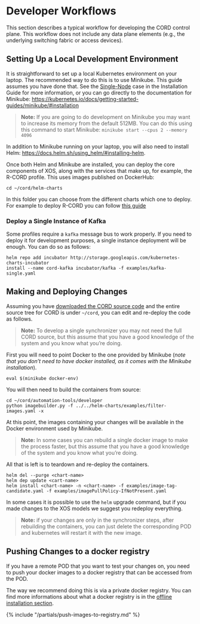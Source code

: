 # Developer Workflows

This section describes a typical workflow for developing the CORD
control plane. This workflow does not include any data plane
elements (e.g., the underlying switching fabric or access devices).

## Setting Up a Local Development Environment

It is straightforward to set up a local Kubernetes environment on your laptop.
The recommended way to do this is to use Minikube. This guide assumes
you have done that. See the
[Single-Node](../prereqs/k8s-single-node.md) case in the
Installation Guide for more information, or you can go directly
to the documentation for Minikube:
<https://kubernetes.io/docs/getting-started-guides/minikube/#installation>

> **Note:** If you are going to do development on Minikube you may want to increase
> its memory from the default 512MB. You can do this using this command to
> start Minikube: `minikube start --cpus 2 --memory 4096`

In addition to Minikube running on your laptop, you will also need to
install Helm: <https://docs.helm.sh/using_helm/#installing-helm>.

Once both Helm and Minikube are installed, you can deploy the
core components of XOS, along with the services that make
up, for example, the R-CORD profile. This uses images published
on DockerHub:

```shell
cd ~/cord/helm-charts
```

In this folder you can choose from the different charts which one to deploy.
For example to deploy R-CORD you can follow [this guide](../profiles/rcord/install.md)

### Deploy a Single Instance of Kafka

Some profiles require a `kafka` message bus to work properly.
If you need to deploy it for development purposes, a single instance
deployment will be enough. You can do so as follows:

```shell
helm repo add incubator http://storage.googleapis.com/kubernetes-charts-incubator
install --name cord-kafka incubator/kafka -f examples/kafka-single.yaml
```

## Making and Deploying Changes

Assuming you have
[downloaded the CORD source code](getting_the_code.md) and the entire
source tree for CORD is under `~/cord`, you can edit and re-deploy the
code as follows.

> **Note:** To develop a single synchronizer you may not need the full CORD source,
> but this assume  that you have a good knowledge of the system and you know
> what you’re doing.

First you will need to point Docker to the one provided by Minikube
(_note that you don’t need to have docker installed,
as it comes with the Minikube installation_).

```shell
eval $(minikube docker-env)
```

You will then need to build the containers from source:

```shell
cd ~/cord/automation-tools/developer
python imagebuilder.py -f ../../helm-charts/examples/filter-images.yaml -x
```

At this point, the images containing your changes will be available
in the Docker environment used by Minikube.

> **Note:** In some cases you can rebuild a single docker image to make the process
> faster, but this assume that you have a good knowledge of the system and you
> know what you’re doing.

All that is left is to teardown and re-deploy the containers.

```shell
helm del --purge <chart-name>
helm dep update <cart-name>
helm install <chart-name> -n <chart-name> -f examples/image-tag-candidate.yaml -f examples/imagePullPolicy-IfNotPresent.yaml
```

In some cases it is possible to use the `helm` upgrade command,
but if you made changes to the XOS models we suggest you redeploy
everything.

> **Note:** if your changes are only in the synchronizer steps, after rebuilding
> the containers, you can just delete the corresponding POD and kubernetes will
> restart it with the new image.

## Pushing Changes to a docker registry

If you have a remote POD that you want to test your changes on, you
need to push your docker images to a docker registry that can be accessed
from the POD.

The way we recommend doing this is via a private docker registry.
You can find more informations about what a
docker registry is in the [offline installation section](../offline-install.md).

{% include "/partials/push-images-to-registry.md" %}
